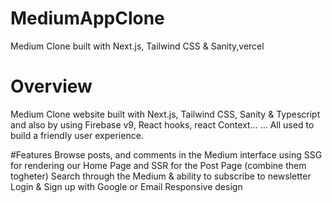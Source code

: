 # MediumAppClone
Medium Clone built with Next.js, Tailwind CSS &amp; Sanity,vercel
# Overview
Medium Clone website built with Next.js, Tailwind CSS, Sanity & Typescript and also by using Firebase v9, React hooks, react Context... ... All used to build a friendly user experience.

#Features
Browse posts, and comments in the Medium interface
using SSG for rendering our Home Page and SSR for the Post Page (combine them togheter)
Search through the Medium & ability to subscribe to newsletter
Login & Sign up with Google or Email
Responsive design
